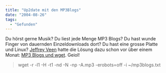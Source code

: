 ```yaml
---
title: "Up2date mit den MP3Blogs"
date: "2004-08-26"
tags:
  - "Gefunden"
---
```


Du hörst gerne Musik? Du liest jede Menge MP3 Blogs? Du hast wunde Finger von dauernden Einzeldownloads dort? Du hast eine grosse Platte und Linux? [Jeffrey Veen](http://www.veen.com/jeff/) hatte die Lösung dazu schon vor über einem Monat: [MP3 Blogs und wget](http://www.veen.com/jeff/archives/000573.html). Geiol!

> wget -r -l1 -H -t1 -nd -N -np -A.mp3 -erobots=off -i ~/mp3blogs.txt
